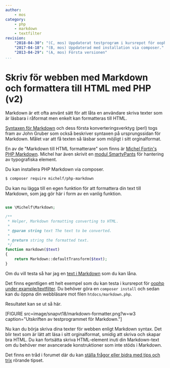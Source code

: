```yaml
---
author:
    - mos
category:
    - php
    - markdown
    - textfilter
revision:
    "2018-04-30": "(C, mos) Uppdaterat testprogram i kursrepot för oophp."
    "2017-04-18": "(B, mos) Uppdaterad med installation via composer."
    "2013-04-29": "(A, mos) Första versionen"
...
```

Skriv för webben med Markdown och formattera till HTML med PHP (v2)
==================================

Markdown är ett ofta använt sätt för att låta en användare skriva texter som är läsbara i råformat men enkelt kan formatteras till HTML.

<!--more-->

[Syntaxen för Markdown](http://daringfireball.net/projects/markdown/) och dess första konverteringsverktyg (perl) togs fram av John Gruber som också beskriver syntaxen på ursprungssidan för Markdown. Målet var att få texten så läsbar som möjligt i sitt orginalformat.

En av de "Markdown till HTML formatterare" som finns är [Michel Fortin's PHP Markdown](https://michelf.ca/projects/php-markdown/). Michel har även skrivit en [modul SmartyPants](https://michelf.ca/projects/php-smartypants/) för hantering av typografiska element.

Du kan installera PHP Markdown via composer.

```bash
$ composer require michelf/php-markdown
```

Du kan nu lägga till en egen funktion för att formattera din text till Markdown, som jag gör här i form av en vanlig funktion.

```php

use \Michelf\Markdown;

/**
 * Helper, Markdown formatting converting to HTML.
 *
 * @param string text The text to be converted.
 *
 * @return string the formatted text.
 */
function markdown($text)
{
    return Markdown::defaultTransform($text);
}
```

Om du vill testa så har jag en [text i Markdown](https://github.com/dbwebb-se/oophp/tree/master/example/textfilter/text/sample.md) som du kan låna.

Det finns egentligen ett helt exempel som du kan testa i kursrepot för [oophp under example/textfilter](https://github.com/dbwebb-se/oophp/tree/master/example/textfilter). Du behöver göra en `composer install` och sedan kan du öppna din webbläsare mot filen `htdocs/markdown.php`.

Resultatet kan se ut så här.

[FIGURE src=image/snapvt18/markdown-formatter.png?w=w3 caption="Utskriften av testprogrammet för Markdown."]

Nu kan du börja skriva dina texter för webben enligt Markdown syntax. Det blir text som är lätt att läsa i sitt orginalformat, smidig att skriva och skapar bra HTML. Du kan fortsätta skriva HTML-element inuti din Markdown-text om du behöver mer avancerade konstruktioner som inte stöds i Markdown.

Det finns en tråd i forumet där du kan [ställa frågor eller bidra med tips och trix](t/6436) rörande tipset.
